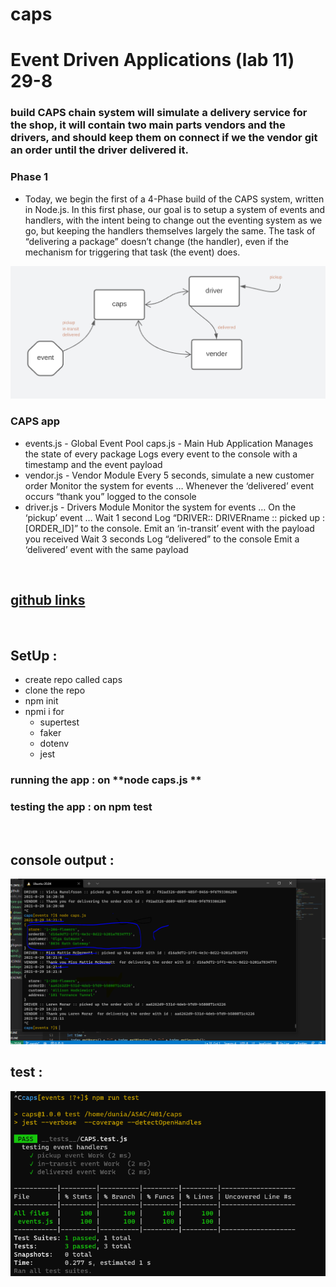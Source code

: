 # caps

# Event Driven Applications (lab 11) 29-8

### build CAPS chain system will simulate a delivery service for the shop, it will contain two main parts vendors and the drivers, and should keep them on connect if we the vendor git an order until the driver delivered it.

### Phase 1

- Today, we begin the first of a 4-Phase build of the CAPS system, written in Node.js. In this first phase, our goal is to setup a system of events and handlers, with the intent being to change out the eventing system as we go, but keeping the handlers themselves largely the same. The task of “delivering a package” doesn’t change (the handler), even if the mechanism for triggering that task (the event) does.

![wightbord](./img/lab.11.w.PNG)

### CAPS app

- events.js - Global Event Pool caps.js - Main Hub Application Manages the state of every package Logs every event to the console with a timestamp and the event payload
- vendor.js - Vendor Module Every 5 seconds, simulate a new customer order
  Monitor the system for events … Whenever the ‘delivered’ event occurs “thank you” logged to the console
- driver.js - Drivers Module Monitor the system for events … On the ‘pickup’ event … Wait 1 second Log “DRIVER:: DRIVERname :: picked up : [ORDER_ID]” to the console. Emit an ‘in-transit’ event with the payload you received Wait 3 seconds Log “delivered” to the console Emit a ‘delivered’ event with the same payload

<br>

## [github links](https://github.com/mr-atta/caps)

<br>

## SetUp :

- create repo called caps
- clone the repo
- npm init
- npmi i for
  - supertest
  - faker
  - dotenv
  - jest

### running the app : on **node caps.js **

### testing the app : on **npm test**

<br>

## console output :

![output](./img/lab11.01.PNG)

## test :

![test](./img/lab11.test.png)
